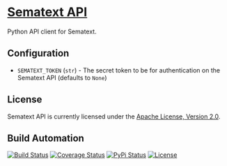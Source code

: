 # [Sematext API](http://sematext-api.hive.pt)

Python API client for Sematext.

## Configuration

* `SEMATEXT_TOKEN` (`str`) - The secret token to be for authentication on the Sematext API (defaults to `None`)

## License

Sematext API is currently licensed under the [Apache License, Version 2.0](http://www.apache.org/licenses/).

## Build Automation

[![Build Status](https://travis-ci.org/hivesolutions/sematext_api.svg?branch=master)](https://travis-ci.org/hivesolutions/sematext_api)
[![Coverage Status](https://coveralls.io/repos/hivesolutions/sematext_api/badge.svg?branch=master)](https://coveralls.io/r/hivesolutions/sematext_api?branch=master)
[![PyPi Status](https://img.shields.io/pypi/v/sematext_api.svg)](https://pypi.python.org/pypi/sematext_api)
[![License](https://img.shields.io/badge/license-Apache%202.0-blue.svg)](https://www.apache.org/licenses/)
